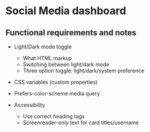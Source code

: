 # Social Media dashboard

## Functional requirements and notes

- Light/Dark mode toggle
    - What HTML markup
    - Switching between light/dark mode
    - Three option toggle: light/dark/system preference

- CSS variables (custom properties)

- Prefers-color-scheme media query

- Accessibility
    - Use correct heading tags
    - Screenreader-only text for card titles/username
